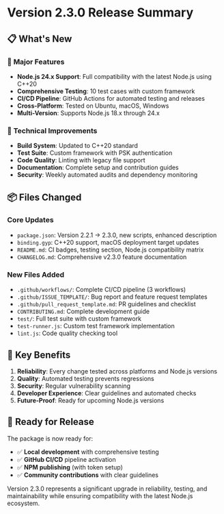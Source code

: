 # Version 2.3.0 Release Summary

## 📋 **What's New**

### 🚀 **Major Features**
- **Node.js 24.x Support**: Full compatibility with the latest Node.js using C++20
- **Comprehensive Testing**: 10 test cases with custom framework
- **CI/CD Pipeline**: GitHub Actions for automated testing and releases
- **Cross-Platform**: Tested on Ubuntu, macOS, Windows
- **Multi-Version**: Supports Node.js 18.x through 24.x

### 🔧 **Technical Improvements**
- **Build System**: Updated to C++20 standard
- **Test Suite**: Custom framework with PSK authentication
- **Code Quality**: Linting with legacy file support  
- **Documentation**: Complete setup and contribution guides
- **Security**: Weekly automated audits and dependency monitoring

## 📦 **Files Changed**

### **Core Updates**
- `package.json`: Version 2.2.1 → 2.3.0, new scripts, enhanced description
- `binding.gyp`: C++20 support, macOS deployment target updates
- `README.md`: CI badges, testing section, Node.js compatibility matrix
- `CHANGELOG.md`: Comprehensive v2.3.0 feature documentation

### **New Files Added**
- `.github/workflows/`: Complete CI/CD pipeline (3 workflows)
- `.github/ISSUE_TEMPLATE/`: Bug report and feature request templates
- `.github/pull_request_template.md`: PR guidelines and checklist
- `CONTRIBUTING.md`: Complete development guide
- `test/`: Full test suite with custom framework
- `test-runner.js`: Custom test framework implementation
- `lint.js`: Code quality checking tool

## 🎯 **Key Benefits**

1. **Reliability**: Every change tested across platforms and Node.js versions
2. **Quality**: Automated testing prevents regressions
3. **Security**: Regular vulnerability scanning  
4. **Developer Experience**: Clear guidelines and automated checks
5. **Future-Proof**: Ready for upcoming Node.js versions

## 🚀 **Ready for Release**

The package is now ready for:
- ✅ **Local development** with comprehensive testing
- ✅ **GitHub CI/CD** pipeline activation  
- ✅ **NPM publishing** (with token setup)
- ✅ **Community contributions** with clear guidelines

Version 2.3.0 represents a significant upgrade in reliability, testing, and maintainability while ensuring compatibility with the latest Node.js ecosystem.
